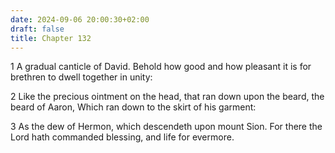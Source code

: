 ```yaml
---
date: 2024-09-06 20:00:30+02:00
draft: false
title: Chapter 132
---
```




1 A gradual canticle of David. Behold how good and how pleasant it is for brethren to dwell together in unity:

2 Like the precious ointment on the head, that ran down upon the beard, the beard of Aaron, Which ran down to the skirt of his garment:

3 As the dew of Hermon, which descendeth upon mount Sion. For there the Lord hath commanded blessing, and life for evermore.

